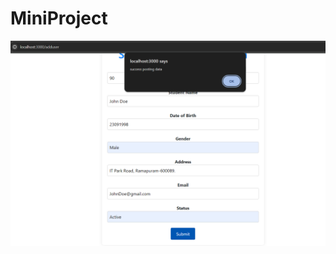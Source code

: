 # MiniProject


![img](https://github.com/yashutoxie/MiniProject/blob/c70b0de4e3f6daf64f56f1d8bb60b17eb2eda009/public/PreviewOne.png)

